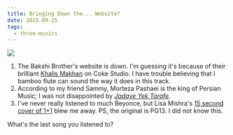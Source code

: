 ```yaml
---
title: Bringing Down the... Website?
date: 2015-09-25
tags:
  - three-musics
---
```


<img src="https://gallery.tinyletterapp.com/2b9ddbe5bcd443ed550266ef508a378df7927a70/images/01f11a45-861b-4b71-bfc5-818cc03ca6ac.png">

1.  The Bakshi Brother's website is down. I'm guessing it's because of their brilliant </span><a href="https://www.youtube.com/watch?v=0lKkGnqNRIM">Khalis Makhan</a> on Coke Studio. I have trouble believing that I bamboo flute can sound the way it does in this track.
1.  According to my friend Sammy, Morteza Pashaei is the king of Persian Music; I was not disappointed by <a href="https://www.youtube.com/watch?v=5nJjTFVqgIU"><em>Jadaye Yek Tarafe</em></a>.
1.  I've never really listened to much Beyonce, but Lisa Mishra's <a href="https://instagram.com/p/7-1AIOqnak/">15 second cover of 1+1</a> blew me away. PS, the original is PG13. I did not know this.

What's the last song you listened to?

